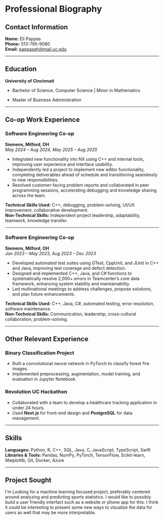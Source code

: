 # Professional Biography

## Contact Information
**Name:** Eli Pappas  
**Phone:** 513-795-9080  
**Email:** pappaseh@mail.uc.edu 

---

## Education
**University of Cincinnati**  
- Bachelor of Science, Computer Science | Minor in Mathematics
 
- Master of Business Administration  

---

## Co-op Work Experience

### Software Engineering Co-op  
**Siemens, Milford, OH**  
*May 2024 – Aug 2024, May 2025 – Aug 2025*  
- Integrated new functionality into NX using C++ and internal tools, improving user experience and interface usability.  
- Independently led a project to implement new editor functionality, completing deliverables ahead of schedule and transitioning seamlessly to new responsibilities.  
- Resolved customer-facing problem reports and collaborated in peer programming sessions, accelerating debugging and knowledge sharing across the team.  

**Technical Skills Used:** C++, debugging, problem-solving, UI/UX improvement, collaborative development.  
**Non-Technical Skills:** Independent project leadership, adaptability, teamwork, knowledge transfer.  

---

### Software Engineering Co-op  
**Siemens, Milford, OH**  
*Jan 2023 – May 2023, Aug 2023 – Dec 2023*  
- Developed automated test suites using GTest, CppUnit, and JUnit in C++ and Java, improving test coverage and defect detection.  
- Designed and implemented C++, Java, and C# functions to systematically resolve 2,000+ errors in Teamcenter’s core data framework, enhancing system stability and maintainability.  
- Led multinational meetings to address challenges, propose solutions, and plan future enhancements.  

**Technical Skills Used:** C++, Java, C#, automated testing, error resolution, software maintenance.  
**Non-Technical Skills:** Communication, leadership, cross-cultural collaboration, problem-solving.  

---

## Other Relevant Experience

### Binary Classification Project  
- Built a convolutional neural network in PyTorch to classify forest fire images.  
- Implemented preprocessing, augmentation, model training, and evaluation in Jupyter Notebook.  

### Revolution UC Hackathon  
- Collaborated with a team to develop a healthcare tracking application in under 24 hours.  
- Used **Next.js** for front-end design and **PostgreSQL** for data management.  

---

## Skills

**Languages:** Python, R, C++, SQL, Java, C, JavaScript, TypeScript, Swift  
**Libraries & Tools:** Pandas, NumPy, PyTorch, TensorFlow, Scikit-learn, Matplotlib, Git, Docker, Azure  

---

## Project Sought
I'm Looking for a machine learning focused project, preferably centered around analyzing and predicting sports statistics. I would like to possibly build a user friendly interfact such as a website or phone app for this. I think it could be interesting to present some new ways to visualize the data for users as well that may be more interpretable.
